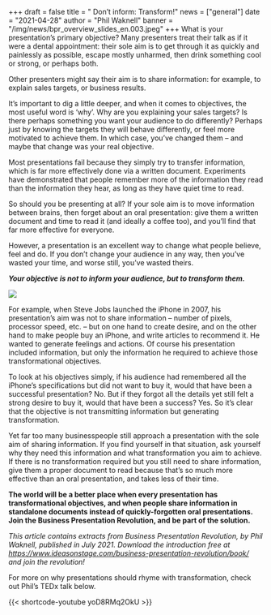 +++
draft = false
title = " Don’t inform: Transform!"
news = ["general"]
date = "2021-04-28"
author = "Phil Waknell"
banner = "/img/news/bpr_overview_slides_en.003.jpeg"
+++
What is your presentation’s primary objective? Many presenters treat their talk as if it were a dental appointment: their sole aim is to get through it as quickly and painlessly as possible, escape mostly unharmed, then drink something cool or strong, or perhaps both.

Other presenters might say their aim is to share information: for example, to explain sales targets, or business results.

It’s important to dig a little deeper, and when it comes to objectives, the most useful word is ‘why’. Why are you explaining your sales targets? Is there perhaps something you want your audience to do differently? Perhaps just by knowing the targets they will behave differently, or feel more motivated to achieve them. In which case, you’ve changed them – and maybe that change was your real objective.

Most presentations fail because they simply try to transfer information, which is far more effectively done via a written document. Experiments have demonstrated that people remember more of the information they read than the information they hear, as long as they have quiet time to read. 

So should you be presenting at all? If your sole aim is to move information between brains, then forget about an oral presentation: give them a written document and time to read it (and ideally a coffee too), and you’ll find that far more effective for everyone.

However, a presentation is an excellent way to change what people believe, feel and do. If you don’t change your audience in any way, then you’ve wasted your time, and worse still, you’ve wasted theirs.

***Your objective is not to inform your audience, but to transform them.***

![](/img/news/bpr_overview_slides_en.003.jpeg)

For example, when Steve Jobs launched the iPhone in 2007, his presentation’s aim was not to share information – number of pixels, processor speed, etc. – but on one hand to create desire, and on the other hand to make people buy an iPhone, and write articles to recommend it. He wanted to generate feelings and actions. Of course his presentation included information, but only the information he required to achieve those transformational objectives.

To look at his objectives simply, if his audience had remembered all the iPhone’s specifications but did not want to buy it, would that have been a successful presentation? No. But if they forgot all the details yet still felt a strong desire to buy it, would that have been a success? Yes. So it’s clear that the objective is not transmitting information but generating transformation.

Yet far too many businesspeople still approach a presentation with the sole aim of sharing information. If you find yourself in that situation, ask yourself why they need this information and what transformation you aim to achieve. If there is no transformation required but you still need to share information, give them a proper document to read because that’s so much more effective than an oral presentation, and takes less of their time.

**The world will be a better place when every presentation has transformational objectives, and when people share information in standalone documents instead of quickly-forgotten oral presentations. Join the Business Presentation Revolution, and be part of the solution.**

*This article contains extracts from Business Presentation Revolution, by Phil Waknell, published in July 2021. Download the introduction free at <https://www.ideasonstage.com/business-presentation-revolution/book/> and join the revolution!*

For more on why presentations should rhyme with transformation, check out Phil’s TEDx talk below.

{{< shortcode-youtube yoD8RMq2OkU >}}